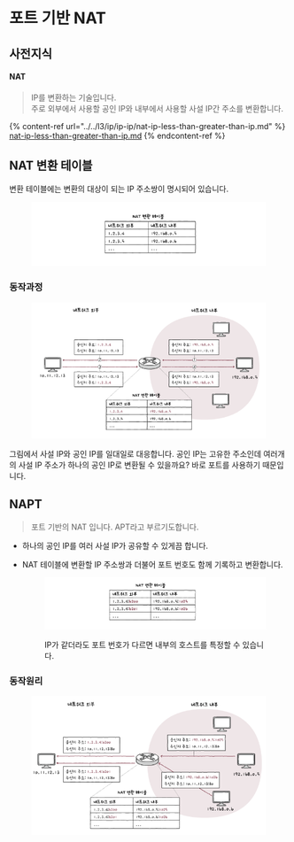 # 포트 기반 NAT

## 사전지식&#x20;

#### NAT&#x20;

> IP를 변환하는 기술입니다.\
> 주로 외부에서 사용할 공인 IP와 내부에서 사용할 사설 IP간 주소를 변환합니다.

{% content-ref url="../../l3/ip/ip-ip/nat-ip-less-than-greater-than-ip.md" %}
[nat-ip-less-than-greater-than-ip.md](../../l3/ip/ip-ip/nat-ip-less-than-greater-than-ip.md)
{% endcontent-ref %}



## NAT 변환 테이블&#x20;

변환 테이블에는 변환의 대상이 되는 IP 주소쌍이 명시되어 있습니다.&#x20;

<figure><img src="../../../.gitbook/assets/image (11).png" alt=""><figcaption></figcaption></figure>

### 동작과정&#x20;

<figure><img src="../../../.gitbook/assets/image (12).png" alt=""><figcaption></figcaption></figure>

그림에서 사설 IP와 공인 IP를 일대일로 대응합니다. 공인 IP는 고유한 주소인데 여러개의 사설 IP 주소가 하나의 공인 IP로 변환될 수 있을까요? 바로 포트를 사용하기 때문입니다.&#x20;







## NAPT&#x20;

> 포트 기반의 NAT 입니다. APT라고 부르기도합니다.&#x20;



* 하나의 공인 IP를 여러 사설 IP가 공유할 수 있게끔 합니다.
*   NAT 테이블에 변환할 IP 주소쌍과 더불어 포트 번호도 함께 기록하고 변환합니다.&#x20;

    <figure><img src="../../../.gitbook/assets/image (13).png" alt=""><figcaption><p>IP가 같더라도 포트 번호가 다르면 내부의 호스트를 특정할 수 있습니다.</p></figcaption></figure>

### 동작원리&#x20;

<figure><img src="../../../.gitbook/assets/image (14).png" alt=""><figcaption></figcaption></figure>



